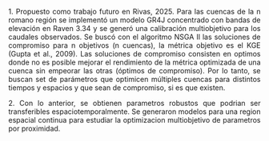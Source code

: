 
<p align="justify">
1. Propuesto como trabajo futuro en Rivas, 2025. Para las cuencas de la n romano región se implementó un modelo GR4J concentrado con bandas de elevación en Raven 3.34 y se generó una calibración multiobjetivo para los caudales observados. Se buscó con el algoritmo NSGA II las soluciones de compromiso para n objetivos (n cuencas), la métrica objetivo es el KGE (Gupta et al., 2009). Las soluciones de compromiso consisten en optimos donde no es posible mejorar el rendimiento de la métrica optimizada de una cuenca sin empeorar las otras (óptimos de compromiso). Por lo tanto, se buscan set de parámetros que optimicen múltiples cuencas para distintos tiempos y espacios y que sean de compromiso, si es que existen.
</p>




<p align="justify">
2. Con lo anterior, se obtienen parametros robustos que podrian ser transferibles espaciotemporalmente. Se generaron modelos para una region espacial continua para estudiar la optimizacion multiobjetivo de parametros por proximidad.
</p>



